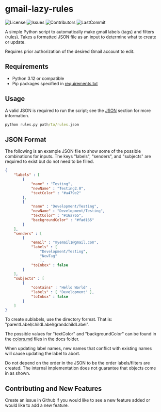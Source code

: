 # gmail-lazy-rules

![License](https://img.shields.io/github/license/hoodieman0/gmail-lazy-rules)
![Issues](https://img.shields.io/github/issues/hoodieman0/gmail-lazy-rules)
![Contributors](https://img.shields.io/github/contributors/hoodieman0/gmail-lazy-rules?color=Red)
![LastCommit](https://img.shields.io/github/last-commit/hoodieman0/gmail-lazy-rules)

A simple Python script to automatically make gmail labels (tags) and filters 
(rules). 
Takes a formatted JSON file as an input to determine what to create or update.

Requires prior authorization of the desired Gmail account to edit.

## Requirements
* Python 3.12 or compatible
* Pip packages specified in <a href="requirements.txt">requirements.txt</a>

## Usage
A valid JSON is required to run the script; see the <a href="#json">JSON</a> 
section for more information.
``` cmd
python rules.py path/to/rules.json
```

<a id="json"> </a>

## JSON Format
The following is an example JSON file to show some of the possible combinations
for inputs. The keys "labels", "senders", and "subjects" are required to exist
but do not need to be filled. 

```json
{
    "labels" : [
        {
            "name" : "Testing", 
            "newName" : "Testing2.0", 
            "textColor" : "#a479e2"
        },
        {
            "name" : "Development/Testing", 
            "newName" : "Development/Testing", 
            "textColor" : "#16a765",
            "backgroundColor" : "#fad165"
        }
    ],
    "senders" : [
        { 
            "email" : "myemail1@gmail.com", 
            "labels" : [ 
                "Development/Testing",
                "NewTag"
                ], 
            "toInbox" : false 
        }
    ],
    "subjects" : [
        {
            "contains" : "Hello World" ,
            "labels" : [ "Development" ],
            "toInbox" : false 
        }
    ]
}
```


To create sublabels, use the directory format. That is: 
"parentLabel/childLabel/grandchildLabel".

The possible values for "textColor" and 
"backgroundColor" can be found in the <a href="docs/colors.md">colors.md</a> 
files in the docs folder.

When updating label names, new names that conflict with existing names will 
cause updating the label to abort.

Do not depend on the order in the JSON to be the order labels/filters are
created. The internal implementation does not guarantee that objects come in
as shown.

## Contributing and New Features
Create an issue in Github if you would like to see a new feature added 
or would like to add a new feature.